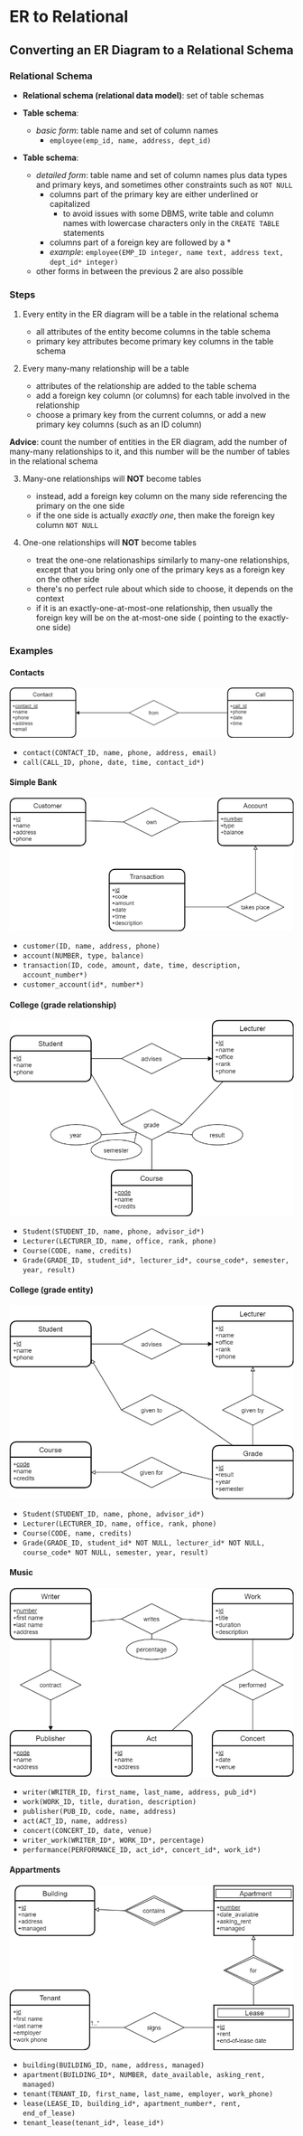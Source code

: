 # ER to Relational

## Converting an ER Diagram to a Relational Schema

### Relational Schema

- **Relational schema (relational data model)**: set of table schemas
- **Table schema**:
    - *basic form*: table name and set of column names
        - `employee(emp_id, name, address, dept_id)`


- **Table schema**:
    - *detailed form*: table name and set of column names plus data types and primary keys, and sometimes other
      constraints such as `NOT NULL`
        - columns part of the primary key are either underlined or capitalized
            - to avoid issues with some DBMS, write table and column names with lowercase characters only in
              the `CREATE TABLE` statements
        - columns part of a foreign key are followed by a *
        - *example*: `employee(EMP_ID integer, name text, address text, dept_id* integer)`
    - other forms in between the previous 2 are also possible

### Steps

1. Every entity in the ER diagram will be a table in the relational schema
    - all attributes of the entity become columns in the table schema
    - primary key attributes become primary key columns in the table schema


2. Every many-many relationship will be a table
    - attributes of the relationship are added to the table schema
    - add a foreign key column (or columns) for each table involved in the relationship
    - choose a primary key from the current columns, or add a new primary key columns (such as an ID column)

**Advice**: count the number of entities in the ER diagram, add the number of many-many relationships to it, and this
number will be the number of tables in the relational schema

3. Many-one relationships will **NOT** become tables
    - instead, add a foreign key column on the many side referencing the primary on the one side
    - if the one side is actually *exactly one*, then make the foreign key column `NOT NULL`

4. One-one relationships will **NOT** become tables
    - treat the one-one relationaships similarly to many-one relationships, except that you bring only one of the
      primary keys as a foreign key on the other side
    - there's no perfect rule about which side to choose, it depends on the context
    - if it is an exactly-one-at-most-one relationship, then usually the foreign key will be on the at-most-one side (
      pointing to the exactly-one side)

### Examples

#### Contacts

![contacts alternative notation](../images/contacts_alt.png)

- `contact(CONTACT_ID, name, phone, address, email)`
- `call(CALL_ID, phone, date, time, contact_id*)`

#### Simple Bank

![SimpleBank.png](../images/SimpleBank.png)

- `customer(ID, name, address, phone)`
- `account(NUMBER, type, balance)`
- `transaction(ID, code, amount, date, time, description, account_number*)`
- `customer_account(id*, number*)`

#### College (grade relationship)

![College_grade_rel.png](../images/College_grade_rel.png)

- `Student(STUDENT_ID, name, phone, advisor_id*)`
- `Lecturer(LECTURER_ID, name, office, rank, phone)`
- `Course(CODE, name, credits)`
- `Grade(GRADE_ID, student_id*, lecturer_id*, course_code*, semester, year, result)`

#### College (grade entity)

![College_grade_ent.png](../images/College_grade_ent.png)

- `Student(STUDENT_ID, name, phone, advisor_id*)`
- `Lecturer(LECTURER_ID, name, office, rank, phone)`
- `Course(CODE, name, credits)`
- `Grade(GRADE_ID, student_id* NOT NULL, lecturer_id* NOT NULL, course_code* NOT NULL, semester, year, result)`

#### Music

![Music.png](../images/Music.png)

- `writer(WRITER_ID, first_name, last_name, address, pub_id*)`
- `work(WORK_ID, title, duration, description)`
- `publisher(PUB_ID, code, name, address)`
- `act(ACT_ID, name, address)`
- `concert(CONCERT_ID, date, venue)`
- `writer_work(WRITER_ID*, WORK_ID*, percentage)`
- `performance(PERFORMANCE_ID, act_id*, concert_id*, work_id*)`

#### Appartments

![ER_apartment_building_improved.png](../images/ER_apartment_building_improved.png)

- `building(BUILDING_ID, name, address, managed)`
- `apartment(BUILDING_ID*, NUMBER, date_available, asking_rent, managed)`
- `tenant(TENANT_ID, first_name, last_name, employer, work_phone)`
- `lease(LEASE_ID, building_id*, apartment_number*, rent, end_of_lease)`
- `tenant_lease(tenant_id*, lease_id*)`